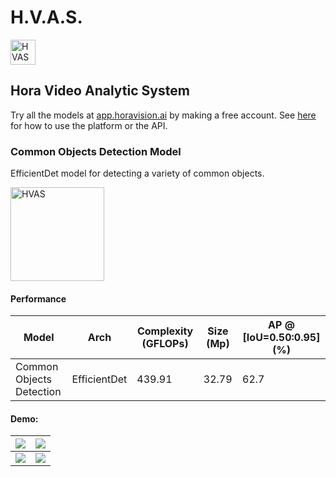 # H.V.A.S.
<img alt="HVAS" height="40px" src="https://i.imgur.com/u2obU99.png" />

## Hora Video Analytic System

Try all the models at [app.horavision.ai](https://app.horavision.ai) by making a free account. See [here](https://github.com/davidezagami/hvas) for how to use the platform or the API.

### Common Objects Detection Model

EfficientDet model for detecting a variety of common objects.

<img alt="HVAS" height="150px" src="https://i.imgur.com/f22alLU.png" />

#### Performance

| Model  | Arch | Complexity (GFLOPs) | Size (Mp) | AP @ [IoU=0.50:0.95] (%) |
| ------------------- | ------ | ------ | ----- | ---- |
| Common Objects Detection | EfficientDet | 439.91   | 32.79  | 62.7 |

#### Demo:

| ![](https://i.imgur.com/fT2IlZF.gif) | ![](https://i.imgur.com/r9qCMFm.gif) | 
| -------- | -------- |
|  ![](https://i.imgur.com/4nXCgbQ.jpg)    | ![](https://i.imgur.com/gVLVVoN.jpg)     |

